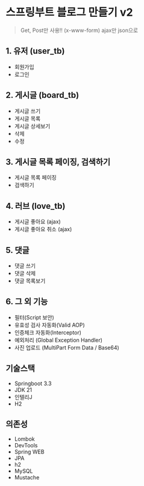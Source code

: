 # 스프링부트 블로그 만들기 v2

> Get, Post만 사용!! (x-www-form)
> ajax만 json으로

## 1. 유저 (user_tb)

- 회원가입
- 로그인

## 2. 게시글 (board_tb)

- 게시글 쓰기
- 게시글 목록
- 게시글 상세보기
- 삭제
- 수정

## 3. 게시글 목록 페이징, 검색하기

- 게시글 목록 페이징
- 검색하기

## 4. 러브 (love_tb)

- 게시글 좋아요 (ajax)
- 게시글 좋아요 취소 (ajax)

## 5. 댓글

- 댓글 쓰기
- 댓글 삭제
- 댓글 목록보기

## 6. 그 외 기능

- 필터(Script 보안)
- 유효성 검사 자동화(Valid AOP)
- 인증체크 자동화(Interceptor)
- 예외처리 (Global Exception Handler)
- 사진 업로드 (MultiPart Form Data / Base64)

## 기술스택

- Springboot 3.3
- JDK 21
- 인텔리J
- H2

## 의존성

- Lombok
- DevTools
- Spring WEB
- JPA
- h2
- MySQL
- Mustache
